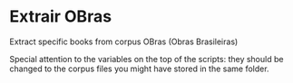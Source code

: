 # Extrair OBras
Extract specific books from corpus OBras (Obras Brasileiras)

Special attention to the variables on the top of the scripts: they should be changed to the corpus files you might have stored in the same folder.
